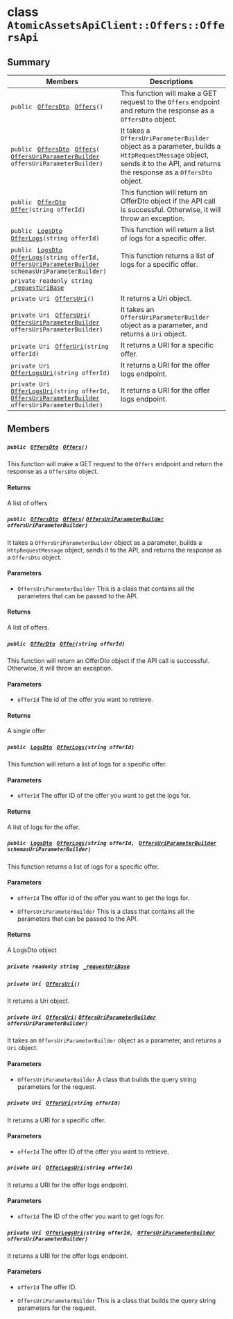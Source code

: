 # class `AtomicAssetsApiClient::Offers::OffersApi` 

## Summary

 Members                                | Descriptions                                
----------------------------------------|---------------------------------------------
`public ` [`OffersDto`](AtomicAssetsApiClient--Offers--OffersDto.md)` ` [`Offers`](#class_atomic_assets_api_client_1_1_offers_1_1_offers_api_1a6ad9622cb51a2bfb25dce65cc64dacd3)`()` | This function will make a GET request to the `Offers` endpoint and return the response as a `OffersDto` object.
`public ` [`OffersDto`](AtomicAssetsApiClient--Offers--OffersDto.md)` ` [`Offers`](#class_atomic_assets_api_client_1_1_offers_1_1_offers_api_1a8a2c0fdc617e6862e7bfc84e5ab7bca8)`(` [`OffersUriParameterBuilder`](AtomicAssetsApiClient--Offers--OffersUriParameterBuilder.md)` offersUriParameterBuilder)` | It takes a `OffersUriParameterBuilder` object as a parameter, builds a `HttpRequestMessage` object, sends it to the API, and returns the response as a `OffersDto` object.
`public ` [`OfferDto`](AtomicAssetsApiClient--Offers--OfferDto.md)` ` [`Offer`](#class_atomic_assets_api_client_1_1_offers_1_1_offers_api_1ae093d07f4cfa336003425539a0a92a13)`(string offerId)` | This function will return an OfferDto object if the API call is successful. Otherwise, it will throw an exception.
`public ` [`LogsDto`](AtomicAssetsApiClient--LogsDto.md)` ` [`OfferLogs`](#class_atomic_assets_api_client_1_1_offers_1_1_offers_api_1ab8311c9a2d3602ab9cb14d0cad5f9c13)`(string offerId)` | This function will return a list of logs for a specific offer.
`public ` [`LogsDto`](AtomicAssetsApiClient--LogsDto.md)` ` [`OfferLogs`](#class_atomic_assets_api_client_1_1_offers_1_1_offers_api_1a5403da960dc8ab3c59e75be746be37a7)`(string offerId, ` [`OffersUriParameterBuilder`](AtomicAssetsApiClient--Offers--OffersUriParameterBuilder.md)` schemasUriParameterBuilder)` | This function returns a list of logs for a specific offer.
`private readonly string ` [`_requestUriBase`](#class_atomic_assets_api_client_1_1_offers_1_1_offers_api_1a1854c4909a1013a684af16fb52e8a387) | 
`private Uri ` [`OffersUri`](#class_atomic_assets_api_client_1_1_offers_1_1_offers_api_1ada4f3a19377ef670d6e90db76983d1e5)`()` | It returns a Uri object.
`private Uri ` [`OffersUri`](#class_atomic_assets_api_client_1_1_offers_1_1_offers_api_1a7193d9a8040525ada787f90854c047f8)`(` [`OffersUriParameterBuilder`](AtomicAssetsApiClient--Offers--OffersUriParameterBuilder.md)` offersUriParameterBuilder)` | It takes an `OffersUriParameterBuilder` object as a parameter, and returns a `Uri` object.
`private Uri ` [`OfferUri`](#class_atomic_assets_api_client_1_1_offers_1_1_offers_api_1a20b72164e6cdeeb7fe55ada62c70f6cb)`(string offerId)` | It returns a URI for a specific offer.
`private Uri ` [`OfferLogsUri`](#class_atomic_assets_api_client_1_1_offers_1_1_offers_api_1a30e9bba1b128fcfdd45beac4c5529ddc)`(string offerId)` | It returns a URI for the offer logs endpoint.
`private Uri ` [`OfferLogsUri`](#class_atomic_assets_api_client_1_1_offers_1_1_offers_api_1a1b159d8d73aa0ae3b1e72fc84bf13b6d)`(string offerId, ` [`OffersUriParameterBuilder`](AtomicAssetsApiClient--Offers--OffersUriParameterBuilder.md)` offersUriParameterBuilder)` | It returns a URI for the offer logs endpoint.

## Members

##### `public ` [`OffersDto`](AtomicAssetsApiClient--Offers--OffersDto.md)` ` [`Offers`](#class_atomic_assets_api_client_1_1_offers_1_1_offers_api_1a6ad9622cb51a2bfb25dce65cc64dacd3)`()` 

This function will make a GET request to the `Offers` endpoint and return the response as a `OffersDto` object.

#### Returns
A list of offers

##### `public ` [`OffersDto`](AtomicAssetsApiClient--Offers--OffersDto.md)` ` [`Offers`](#class_atomic_assets_api_client_1_1_offers_1_1_offers_api_1a8a2c0fdc617e6862e7bfc84e5ab7bca8)`(` [`OffersUriParameterBuilder`](AtomicAssetsApiClient--Offers--OffersUriParameterBuilder.md)` offersUriParameterBuilder)` 

It takes a `OffersUriParameterBuilder` object as a parameter, builds a `HttpRequestMessage` object, sends it to the API, and returns the response as a `OffersDto` object.

#### Parameters
* `OffersUriParameterBuilder` This is a class that contains all the parameters that can be passed to the API.

#### Returns
A list of offers.

##### `public ` [`OfferDto`](AtomicAssetsApiClient--Offers--OfferDto.md)` ` [`Offer`](#class_atomic_assets_api_client_1_1_offers_1_1_offers_api_1ae093d07f4cfa336003425539a0a92a13)`(string offerId)` 

This function will return an OfferDto object if the API call is successful. Otherwise, it will throw an exception.

#### Parameters
* `offerId` The id of the offer you want to retrieve.

#### Returns
A single offer

##### `public ` [`LogsDto`](AtomicAssetsApiClient--LogsDto.md)` ` [`OfferLogs`](#class_atomic_assets_api_client_1_1_offers_1_1_offers_api_1ab8311c9a2d3602ab9cb14d0cad5f9c13)`(string offerId)` 

This function will return a list of logs for a specific offer.

#### Parameters
* `offerId` The offer ID of the offer you want to get the logs for.

#### Returns
A list of logs for the offer.

##### `public ` [`LogsDto`](AtomicAssetsApiClient--LogsDto.md)` ` [`OfferLogs`](#class_atomic_assets_api_client_1_1_offers_1_1_offers_api_1a5403da960dc8ab3c59e75be746be37a7)`(string offerId, ` [`OffersUriParameterBuilder`](AtomicAssetsApiClient--Offers--OffersUriParameterBuilder.md)` schemasUriParameterBuilder)` 

This function returns a list of logs for a specific offer.

#### Parameters
* `offerId` The offer id of the offer you want to get the logs for.

* `OffersUriParameterBuilder` This is a class that contains all the parameters that can be passed to the API.

#### Returns
A LogsDto object

##### `private readonly string ` [`_requestUriBase`](#class_atomic_assets_api_client_1_1_offers_1_1_offers_api_1a1854c4909a1013a684af16fb52e8a387) 

##### `private Uri ` [`OffersUri`](#class_atomic_assets_api_client_1_1_offers_1_1_offers_api_1ada4f3a19377ef670d6e90db76983d1e5)`()` 

It returns a Uri object.

##### `private Uri ` [`OffersUri`](#class_atomic_assets_api_client_1_1_offers_1_1_offers_api_1a7193d9a8040525ada787f90854c047f8)`(` [`OffersUriParameterBuilder`](AtomicAssetsApiClient--Offers--OffersUriParameterBuilder.md)` offersUriParameterBuilder)` 

It takes an `OffersUriParameterBuilder` object as a parameter, and returns a `Uri` object.

#### Parameters
* `OffersUriParameterBuilder` A class that builds the query string parameters for the request.

##### `private Uri ` [`OfferUri`](#class_atomic_assets_api_client_1_1_offers_1_1_offers_api_1a20b72164e6cdeeb7fe55ada62c70f6cb)`(string offerId)` 

It returns a URI for a specific offer.

#### Parameters
* `offerId` The offer ID of the offer you want to retrieve.

##### `private Uri ` [`OfferLogsUri`](#class_atomic_assets_api_client_1_1_offers_1_1_offers_api_1a30e9bba1b128fcfdd45beac4c5529ddc)`(string offerId)` 

It returns a URI for the offer logs endpoint.

#### Parameters
* `offerId` The ID of the offer you want to get logs for.

##### `private Uri ` [`OfferLogsUri`](#class_atomic_assets_api_client_1_1_offers_1_1_offers_api_1a1b159d8d73aa0ae3b1e72fc84bf13b6d)`(string offerId, ` [`OffersUriParameterBuilder`](AtomicAssetsApiClient--Offers--OffersUriParameterBuilder.md)` offersUriParameterBuilder)` 

It returns a URI for the offer logs endpoint.

#### Parameters
* `offerId` The offer ID.

* `OffersUriParameterBuilder` This is a class that builds the query string parameters for the request.

